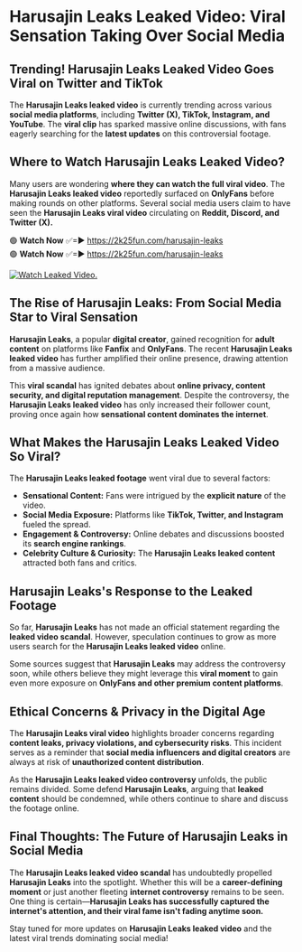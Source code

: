 # Harusajin Leaks Leaked Video: Viral Sensation Taking Over Social Media

## **Trending! Harusajin Leaks Leaked Video Goes Viral on Twitter and TikTok**
The **Harusajin Leaks leaked video** is currently trending across various **social media platforms**, including **Twitter (X), TikTok, Instagram, and YouTube**. The **viral clip** has sparked massive online discussions, with fans eagerly searching for the **latest updates** on this controversial footage.

## **Where to Watch Harusajin Leaks Leaked Video?**
Many users are wondering **where they can watch the full viral video**. The **Harusajin Leaks leaked video** reportedly surfaced on **OnlyFans** before making rounds on other platforms. Several social media users claim to have seen the **Harusajin Leaks viral video** circulating on **Reddit, Discord, and Twitter (X).**

🟢 **Watch Now** ✅=► https://2k25fun.com/harusajin-leaks  
🟢 **Watch Now** ✅=► https://2k25fun.com/harusajin-leaks  

[![Watch Leaked Video.](https://miro.medium.com/v2/resize:fit:828/format:webp/1*cilzJN44JGOrTw9NJCrNHA.gif "Watch Leaked Video")](https://2k25fun.com/harusajin-leaks)

## **The Rise of Harusajin Leaks: From Social Media Star to Viral Sensation**
**Harusajin Leaks**, a popular **digital creator**, gained recognition for **adult content** on platforms like **Fanfix** and **OnlyFans**. The recent **Harusajin Leaks leaked video** has further amplified their online presence, drawing attention from a massive audience.

This **viral scandal** has ignited debates about **online privacy, content security, and digital reputation management**. Despite the controversy, the **Harusajin Leaks leaked video** has only increased their follower count, proving once again how **sensational content dominates the internet**.

## **What Makes the Harusajin Leaks Leaked Video So Viral?**
The **Harusajin Leaks leaked footage** went viral due to several factors:
- **Sensational Content:** Fans were intrigued by the **explicit nature** of the video.
- **Social Media Exposure:** Platforms like **TikTok, Twitter, and Instagram** fueled the spread.
- **Engagement & Controversy:** Online debates and discussions boosted its **search engine rankings**.
- **Celebrity Culture & Curiosity:** The **Harusajin Leaks leaked content** attracted both fans and critics.

## **Harusajin Leaks's Response to the Leaked Footage**
So far, **Harusajin Leaks** has not made an official statement regarding the **leaked video scandal**. However, speculation continues to grow as more users search for the **Harusajin Leaks leaked video** online.

Some sources suggest that **Harusajin Leaks** may address the controversy soon, while others believe they might leverage this **viral moment** to gain even more exposure on **OnlyFans and other premium content platforms**.

## **Ethical Concerns & Privacy in the Digital Age**
The **Harusajin Leaks viral video** highlights broader concerns regarding **content leaks, privacy violations, and cybersecurity risks**. This incident serves as a reminder that **social media influencers and digital creators** are always at risk of **unauthorized content distribution**.

As the **Harusajin Leaks leaked video controversy** unfolds, the public remains divided. Some defend **Harusajin Leaks**, arguing that **leaked content** should be condemned, while others continue to share and discuss the footage online.

## **Final Thoughts: The Future of Harusajin Leaks in Social Media**
The **Harusajin Leaks leaked video scandal** has undoubtedly propelled **Harusajin Leaks** into the spotlight. Whether this will be a **career-defining moment** or just another fleeting **internet controversy** remains to be seen. One thing is certain—**Harusajin Leaks has successfully captured the internet's attention, and their viral fame isn't fading anytime soon.**

Stay tuned for more updates on **Harusajin Leaks leaked video** and the latest viral trends dominating social media!